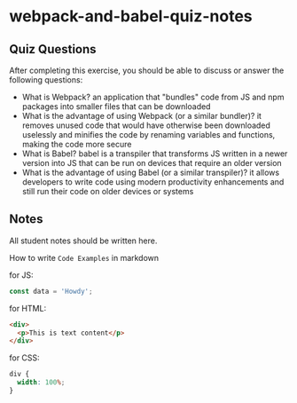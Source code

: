 # webpack-and-babel-quiz-notes

## Quiz Questions

After completing this exercise, you should be able to discuss or answer the following questions:

- What is Webpack?
  an application that "bundles" code from JS and npm packages into smaller files that can be downloaded
- What is the advantage of using Webpack (or a similar bundler)?
  it removes unused code that would have otherwise been downloaded uselessly and minifies the code by renaming variables and functions, making the code more secure
- What is Babel?
  babel is a transpiler that transforms JS written in a newer version into JS that can be run on devices that require an older version
- What is the advantage of using Babel (or a similar transpiler)?
  it allows developers to write code using modern productivity enhancements and still run their code on older devices or systems

## Notes

All student notes should be written here.

How to write `Code Examples` in markdown

for JS:

```js
const data = 'Howdy';
```

for HTML:

```html
<div>
  <p>This is text content</p>
</div>
```

for CSS:

```css
div {
  width: 100%;
}
```
